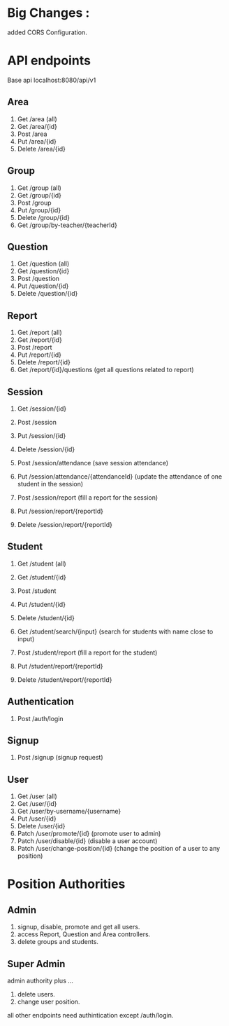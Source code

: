 
# Big Changes :
added CORS Configuration.

# API endpoints

Base api localhost:8080/api/v1

## Area
1. Get /area (all)
2. Get /area/{id}
3. Post /area
4. Put /area/{id}
5. Delete /area/{id}

## Group 
1. Get /group (all)
2. Get /group/{id}
3. Post /group
4. Put /group/{id}
5. Delete /group/{id}
6. Get /group/by-teacher/{teacherId}

## Question 
1. Get /question (all)
2. Get /question/{id}
3. Post /question
4. Put /question/{id}
5. Delete /question/{id}

## Report 
1. Get /report (all)
2. Get /report/{id}
3. Post /report
4. Put /report/{id}
5. Delete /report/{id}
6. Get /report/{id}/questions (get all questions related to report)

## Session 
1. Get /session/{id}
2. Post /session
3. Put /session/{id}
4. Delete /session/{id}

5. Post /session/attendance (save session attendance)
6. Put /session/attendance/{attendanceId} (update the attendance of one student in the session)

7. Post /session/report (fill a report for the session)
8. Put /session/report/{reportId}
9. Delete /session/report/{reportId}

## Student 
1. Get /student (all)
2. Get /student/{id}
3. Post /student
4. Put /student/{id}
5. Delete /student/{id}
6. Get /student/search/{input} (search for students with name close to input)

7. Post /student/report (fill a report for the student)
8. Put /student/report/{reportId}
9. Delete /student/report/{reportId}

## Authentication 
1. Post /auth/login

## Signup 
1. Post /signup (signup request)

## User 
1. Get /user (all)
2. Get /user/{id}
3. Get /user/by-username/{username}
4. Put /user/{id}
5. Delete /user/{id}
6. Patch /user/promote/{id} (promote user to admin)
7. Patch /user/disable/{id} (disable a user account)
8. Patch /user/change-position/{id} (change the position of a user to any position)


# Position Authorities

## Admin
1. signup, disable, promote and get all users.
2. access Report, Question and Area controllers.
3. delete groups and students.

## Super Admin
admin authority plus ...
1. delete users.
2. change user position.

all other endpoints need authintication except /auth/login.





